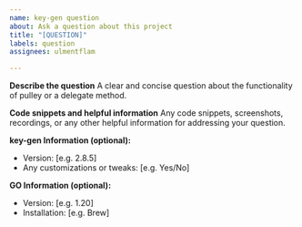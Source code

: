 ```yaml
---
name: key-gen question
about: Ask a question about this project
title: "[QUESTION]"
labels: question
assignees: ulmentflam

---
```


**Describe the question**
A clear and concise question about the functionality of pulley or a delegate method.

**Code snippets and helpful information**
Any code snippets, screenshots, recordings, or any other helpful information for addressing your question.

**key-gen Information (optional):**
- Version: [e.g. 2.8.5]
- Any customizations or tweaks: [e.g. Yes/No]

**GO Information (optional):**
- Version: [e.g. 1.20]
- Installation: [e.g. Brew]
